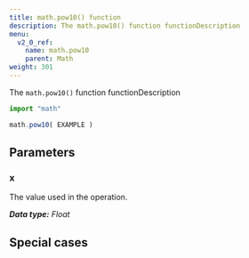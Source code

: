 ```yaml
---
title: math.pow10() function
description: The math.pow10() function functionDescription
menu:
  v2_0_ref:
    name: math.pow10
    parent: Math
weight: 301
---
```


The `math.pow10()` function functionDescription

```js
import "math"

math.pow10( EXAMPLE )
```

## Parameters

### x
The value used in the operation.

_**Data type:** Float_

## Special cases
```js

```
